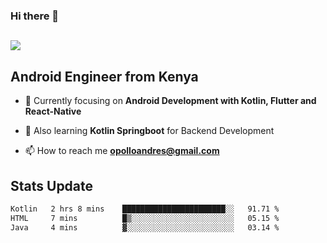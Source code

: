 ### Hi there 👋
<h2 align="left"><img src="https://readme-typing-svg.herokuapp.com?color='blue'&lines=I'm+Andrew+Opollo😊;Welcome+to+my+Github😜"> </h2>

## Android Engineer from Kenya


- 🌱 Currently focusing on **Android Development with Kotlin, Flutter and React-Native**

- 🔭 Also learning **Kotlin Springboot** for Backend Development

- 📫 How to reach me **opolloandres@gmail.com**


## Stats Update
<!--START_SECTION:waka-->

```txt
Kotlin   2 hrs 8 mins    ███████████████████████░░   91.71 %
HTML     7 mins          █▒░░░░░░░░░░░░░░░░░░░░░░░   05.15 %
Java     4 mins          ▓░░░░░░░░░░░░░░░░░░░░░░░░   03.14 %
```

<!--END_SECTION:waka-->


